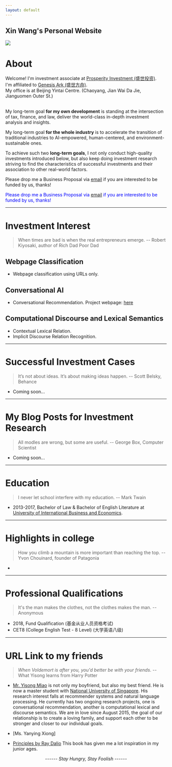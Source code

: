 ```yaml
---
layout: default
---
```


## Xin Wang's Personal Website

<img class="profile-picture" src="Xin-Thailand.jpeg">

# About

Welcome! I'm investment associate at [Prosperity Investment (盛世投资)](http://www.cgpinvestment.com). <br>
I'm affiliated to [Genesis Ark (盛世方舟)](http://www.ssfzchina.com/). <br>
My office is at Beijing Yintai Centre. (Chaoyang, Jian Wai Da Jie, Jianguomen Outer St.) <br><br>

My long-term goal <b>for my own development</b> is standing at the intersection of tax, finance, and law, deliver the world-class in-depth investment analysis and insights.

My long-term goal <b>for the whole industry</b> is to accelerate the transition of traditional industries to AI-empowered, human-centered, and environment-sustainable ones.

To achieve such two <b>long-term goals</b>, I not only conduct high-quality investments introduced below, but also keep doing investment research striving to find the characteristics of successful investments and their association to other real-world factors.

Please drop me a Business Proposal via [email](wangxin@cgpinvestment.com) if you are interested to be funded by us, thanks!

<span style="color:blue">Please drop me a Business Proposal via [email](wangxin@cgpinvestment.com) if you are interested to be funded by us, thanks!</span>

---

# Investment Interest

> When times are bad is when the real entrepreneurs emerge. -- Robert Kiyosaki, author of Rich Dad Poor Dad

## Webpage Classification
- Webpage classification using URLs only.

## Conversational AI

- Conversational Recommendation.
  Project webpage: [here](http://wing.comp.nus.edu.sg/?page_id=1039)  

## Computational Discourse and Lexical Semantics

- Contextual Lexical Relation.
- Implicit Discourse Relation Recognition.  

---

# Successful Investment Cases

> It’s not about ideas. It’s about making ideas happen. -- Scott Belsky, Behance

- Coming soon...

---

# My Blog Posts for Investment Research

> All modles are wrong, but some are useful. -- George Box, Computer Scientist

- Coming soon...

---

# Education

> I never let school interfere with my education. -- Mark Twain

- 2013-2017, Bachelor of Law & Bachelor of English Literature at [University of International Business and Economics](https://www.uibe.edu.cn/).

---

# Highlights in college

> How you climb a mountain is more important than reaching the top. -- Yvon Chouinard, founder of Patagonia

- 


---

# Professional Qualifications

> It's the man makes the clothes, not the clothes makes the man. -- Anonymous

- 2018, Fund Qualification (基金从业人员资格考试)
- CET8 (College English Test - 8 Level) (大学英语八级)

---

# URL Link to my friends

> *When Voldemort is after you, you'd better be with your friends*. -- What Yisong learns from Harry Potter

- [Mr. Yisong Miao](https://yisong.me) is not only my boyfriend, but also my best friend. He is now a master student with [National University of Singapore](http://www.nus.edu.sg). His research interest falls at recommender systems and natural language processing. He currently has two ongoing research projects, one is conversational recommendation, another is computational lexical and discourse semantics. We are in love since August 2015, the goal of our relationship is to create a loving family, and support each other to be stronger and closer to our individual goals.

- [Ms. Yanying Xiong]

<!-- - [Mr. Xiaoyu Ding]

- [Ms. Xiaoyu Liu] -->

- [Principles by Ray Dalio](https://www.principles.com/) This book has given me a lot inspiration in my junior ages.


<body>
<script type="text/javascript" id="clustrmaps" src="//cdn.clustrmaps.com/map_v2.js?cl=ffffff&w=200&t=tt&d=gfr3bhlw6QJainwiT9vqi6jdzrDJsN5yWdzz5R8LWyo&co=52bfed"></script>
</body>

<center><i>------ Stay Hungry, Stay Foolish ------</i><br><br><br></center>



